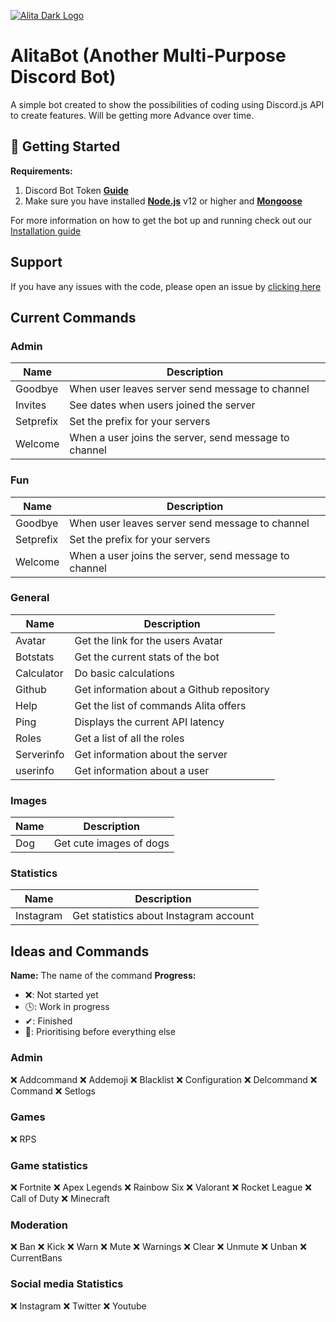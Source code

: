 [![Alita Dark Logo](https://cdn.discordapp.com/attachments/455063175277051934/679113277099474954/banner.PNG)](https://Patreon.com/KSJaay 'KSJaay')

# AlitaBot (Another Multi-Purpose Discord Bot)
A simple bot created to show the possibilities of coding using Discord.js API to create features. Will be getting more Advance over time.

## 🚀 Getting Started
**Requirements:**
1. Discord Bot Token **[Guide](https://discordjs.guide/preparations/setting-up-a-bot-application.html#your-token)**
2. Make sure you have installed **[Node.js](https://nodejs.org/en/)** v12 or higher and **[Mongoose](https://mongoosejs.com/docs/)**


For more information on how to get the bot up and running check out our [Installation guide](https://ksjaay.gitbook.io/alitabot/)

## Support
If you have any issues with the code, please open an issue by [clicking here](https://github.com/KSJaay/Alita/issues)

## Current Commands

### Admin
| Name      | Description                                           |
|-----------|-------------------------------------------------------|
| Goodbye   | When user leaves server send message to channel       |
| Invites   | See dates when users joined the server                |
| Setprefix | Set the prefix for your servers                       |
| Welcome   | When a user joins the server, send message to channel |

### Fun
| Name      | Description                                           |
|-----------|-------------------------------------------------------|
| Goodbye   | When user leaves server send message to channel       |
| Setprefix | Set the prefix for your servers                       |
| Welcome   | When a user joins the server, send message to channel |

### General
| Name           | Description                               |
|----------------|-------------------------------------------|
| Avatar         | Get the link for the users Avatar         |
| Botstats       | Get the current stats of the bot          |
| Calculator     | Do basic calculations                     |
| Github         | Get information about a Github repository |
| Help           | Get the list of commands Alita offers     |
| Ping           | Displays the current API latency          |
| Roles          | Get a list of all the roles               |
| Serverinfo     | Get information about the server          |
| userinfo       | Get information about a user              |

### Images
| Name  | Description             |
|-------|-------------------------|
| Dog   | Get cute images of dogs |

### Statistics
| Name        | Description                            |
|-------------|----------------------------------------|
| Instagram   | Get statistics about Instagram account |


## Ideas and Commands
**Name:** The name of the command
**Progress:**
 - ❌: Not started yet
 - 🕓: Work in progress
 - ✔: Finished
 - 💯: Prioritising before everything else

### Admin
❌ Addcommand
❌ Addemoji
❌ Blacklist
❌ Configuration 
❌ Delcommand
❌ Command
❌ Setlogs

### Games
❌ RPS

### Game statistics
❌ Fortnite
❌ Apex Legends
❌ Rainbow Six
❌ Valorant
❌ Rocket League
❌ Call of Duty
❌ Minecraft

### Moderation
❌ Ban
❌ Kick
❌ Warn
❌ Mute
❌ Warnings
❌ Clear
❌ Unmute
❌ Unban
❌ CurrentBans

### Social media Statistics
❌ Instagram
❌ Twitter
❌ Youtube
